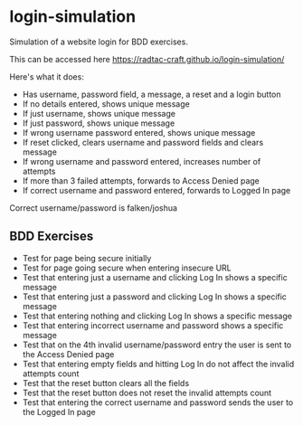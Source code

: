 # login-simulation
Simulation of a website login for BDD exercises.

This can be accessed here https://radtac-craft.github.io/login-simulation/

Here's what it does:
- Has username, password field, a message, a reset and a login button
- If no details entered, shows unique message
- If just username, shows unique message
- If just password, shows unique message
- If wrong username password entered, shows unique message
- If reset clicked, clears username and password fields and clears message
- If wrong username and password entered, increases number of attempts
- If more than 3 failed attempts, forwards to Access Denied page
- If correct username and password entered, forwards to Logged In page

Correct username/password is falken/joshua

## BDD Exercises

- Test for page being secure initially
- Test for page going secure when entering insecure URL
- Test that entering just a username and clicking Log In shows a specific message
- Test that entering just a password and clicking Log In shows a specific message
- Test that entering nothing and clicking Log In shows a specific message
- Test that entering incorrect username and password shows a specific message
- Test that on the 4th invalid username/password entry the user is sent to the Access Denied page
- Test that entering empty fields and hitting Log In do not affect the invalid attempts count
- Test that the reset button clears all the fields
- Test that the reset button does not reset the invalid attempts count
- Test that entering the correct username and password sends the user to the Logged In page